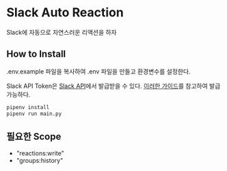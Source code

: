 # Slack Auto Reaction

Slack에 자동으로 자연스러운 리액션을 하자

## How to Install

.env.example 파일을 복사하여 .env 파일을 만들고 환경변수를 설정한다.

Slack API Token은 [Slack API](https://api.slack.com/)에서 발급받을 수 있다. [이러한 가이드](https://jimmy-ai.tistory.com/422)를 참고하여 발급가능하다.

```bash
pipenv install
pipenv run main.py
```

## 필요한 Scope

- "reactions:write"
- "groups:history"
